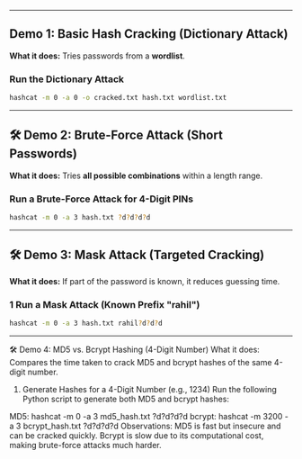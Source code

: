 

---

## Demo 1: Basic Hash Cracking (Dictionary Attack)
**What it does:** Tries passwords from a **wordlist**.  

### **Run the Dictionary Attack**
```bash
hashcat -m 0 -a 0 -o cracked.txt hash.txt wordlist.txt
```


---

## 🛠 Demo 2: Brute-Force Attack (Short Passwords)
**What it does:** Tries **all possible combinations** within a length range.  


### **Run a Brute-Force Attack for 4-Digit PINs**
```bash
hashcat -m 0 -a 3 hash.txt ?d?d?d?d
```

---

## 🛠 Demo 3: Mask Attack (Targeted Cracking)
**What it does:** If part of the password is known, it reduces guessing time.  


### **1 Run a Mask Attack (Known Prefix "rahil")**
```bash
hashcat -m 0 -a 3 hash.txt rahil?d?d?d
```


---

🛠 Demo 4: MD5 vs. Bcrypt Hashing (4-Digit Number)
What it does: Compares the time taken to crack MD5 and bcrypt hashes of the same 4-digit number.

1. Generate Hashes for a 4-Digit Number (e.g., 1234)
Run the following Python script to generate both MD5 and bcrypt hashes:


MD5: hashcat -m 0 -a 3 md5_hash.txt ?d?d?d?d
bcrypt: hashcat -m 3200 -a 3 bcrypt_hash.txt ?d?d?d?d
Observations:
MD5 is fast but insecure and can be cracked quickly.
Bcrypt is slow due to its computational cost, making brute-force attacks much harder.

